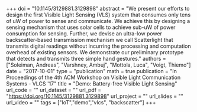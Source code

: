 +++
doi = "10.1145/3129881.3129898"
abstract = "We present our efforts to design the first Visible Light Sensing (VLS) system that consumes only tens of uW of power to sense and communicate. We achieve this by designing a sensing mechanism that uses solar cells to achieve sub-uW of power consumption for sensing. Further, we devise an ultra-low power backscatter-based transmission mechanism we call Scatterlight that transmits digital readings without incurring the processing and computation overhead of existing sensors. We demonstrate our preliminary prototype that detects and transmits three simple hand gestures."
authors = ["Soleiman, Andreas", "Varshney, Ambuj", "Mottola, Luca", "Voigt, Thiemo"]
date = "2017-10-01"
type = "publication"
math = true
publication = "In Proceedings of the 4th ACM Workshop on Visible Light Communication Systems - VLCS '17"
title = "Demo: Battery-free Visible Light Sensing"
url_code = ""
url_dataset = ""
url_pdf = "https://doi.org/10.1145/3129881.3129898"
url_project = ""
url_slides = ""
url_video = ""
tags = ["IoT","demo","vlcs", "backscatter"]
+++
